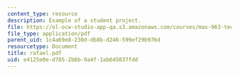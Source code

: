 ```yaml
---
content_type: resource
description: Example of a student project.
file: https://ol-ocw-studio-app-qa.s3.amazonaws.com/courses/mas-963-technological-tools-for-school-reform-fall-2005/e4125e0ed7852b6b9a4f1ab645037fdd_rafael.pdf
file_type: application/pdf
parent_uid: 1c4a69e8-230d-db8b-d246-599ef29b976d
resourcetype: Document
title: rafael.pdf
uid: e4125e0e-d785-2b6b-9a4f-1ab645037fdd
---
```

